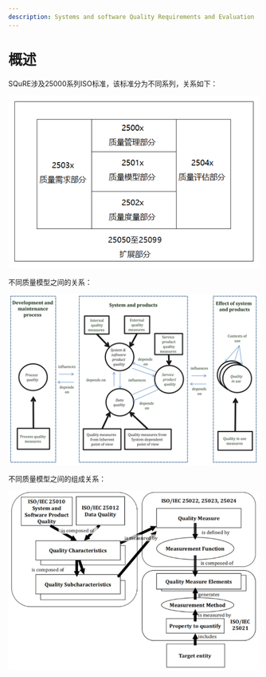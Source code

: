 ```yaml
---
description: Systems and software Quality Requirements and Evaluation
---
```


# 概述

SQuRE涉及25000系列ISO标准，该标准分为不同系列，关系如下：

![](../.gitbook/assets/image%20%2859%29.png)

不同质量模型之间的关系：

![](../.gitbook/assets/image%20%28164%29.png)

不同质量模型之间的组成关系：

![](../.gitbook/assets/image%20%28163%29.png)

